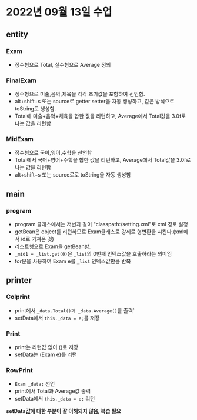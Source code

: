 # 2022년 09월 13일 수업

## entity
### Exam
- 정수형으로 Total, 실수형으로 Average 정의
### FinalExam
- 정수형으로 미술,음악,체육을 각각 초기값을 포함하여 선언함.
- alt+shift+s 또는 source로 getter setter을 자동 생성하고, 같은 방식으로 toString도 생성함.
- Total에 미술+음악+체육을 합한 값을 리턴하고, Average에서 Total값을 3.0f로 나눈 값을 리턴함
### MidExam
- 정수형으로 국어,영어,수학을 선언함
- Total에서 국어+영어+수학을 합한 값을 리턴하고, Average에서 Total값을 3.0f로 나눈 값을 리턴함
- alt+shift+s 또는 source로로 toString을 자동 생성함

## main
### program
- program 클래스에서는 저번과 같이 "classpath:/setting.xml"로 xml 경로 설정
- getBean은 object를 리턴하므로 Exam클래스로 강제로 형변환을 시킨다.(xml에서 id로 가져온 것)
- 리스트형으로 Exam을 getBean함.
- `_mid1 = _list.get(0)`은 `_list`의 0번째 인덱스값을 호출하라는 의미임
- for문을 사용하여 Exam e를 `_list` 인덱스값만큼 반복

## printer
### Colprint
- print에서 `_data.Total()과 _data.Average()`를 출력`
- setData에서 `this._data = e;`를 저장
### Print
- print는 리턴값 없이 ()로 저장
- setData는 (Exam e)를 리턴
### RowPrint
- `Exam _data;` 선언
- print에서 Total과 Average값 출력
- setData에서 `this._data = e;` 리턴

**setData값에 대한 부분이 잘 이해되지 않음, 복습 필요**
